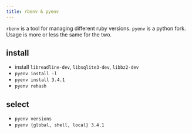 ```yaml
---
title: rbenv & pyenv
---
```

`rbenv` is a tool for managing different ruby versions. `pyenv` is a python
fork. Usage is more or less the same for the two.

## install
- install `libreadline-dev`, `libsqlite3-dev`, `libbz2-dev`
- `pyenv install -l`
- `pyenv install 3.4.1`
- `pyenv rehash`

## select
- `pyenv versions`
- `pyenv {global, shell, local} 3.4.1`
